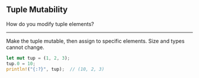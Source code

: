## Tuple Mutability

How do you modify tuple elements?

---

Make the tuple mutable, then assign to specific elements. Size and types cannot change.

```rust
let mut tup = (1, 2, 3);
tup.0 = 10;
println!("{:?}", tup);  // (10, 2, 3)
```

